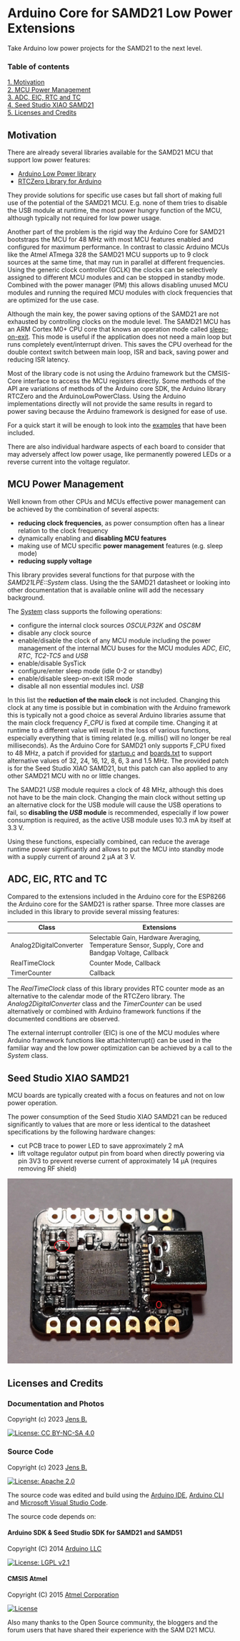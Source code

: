 # Arduino Core for SAMD21 Low Power Extensions

Take Arduino low power projects for the SAMD21 to the next level.

### Table of contents

[1. Motivation](#motivation)  
[2. MCU Power Management](#mcu-power-management)  
[3. ADC, EIC, RTC and TC](#adc-eic-rtc-and-tc)  
[4. Seed Studio XIAO SAMD21](#seed-studio-xiao-samd21)  
[5. Licenses and Credits](#licenses-and-credits)  


## Motivation

There are already several libraries available for the SAMD21 MCU that support low power features:

- [Arduino Low Power library](https://github.com/arduino-libraries/ArduinoLowPower)
- [RTCZero Library for Arduino](https://github.com/arduino-libraries/RTCZero)

They provide solutions for specific use cases but fall short of making full use of the potential of the SAMD21 MCU. E.g. none of them tries to disable the USB module at runtime, the most power hungry function of the MCU, although typically not required for low power usage.

Another part of the problem is the rigid way the Arduino Core for SAMD21 bootstraps the MCU for 48 MHz with most MCU features enabled and configured for maximum performance. In contrast to classic Arduino MCUs like the Atmel ATmega 328 the SAMD21 MCU supports up to 9 clock sources at the same time, that may run in parallel at different frequencies. Using the generic clock controller (GCLK) the clocks can be selectively assigned to different MCU modules and can be stopped in standby mode. Combined with the power manager (PM) this allows disabling unused MCU modules and running the required MCU modules with clock frequencies that are optimized for the use case.

Although the main key, the power saving options of the SAMD21 are not exhausted by controlling clocks on the module level. The SAMD21 MCU has an ARM Cortex M0+ CPU core that knows an operation mode called [sleep-on-exit](https://community.arm.com/arm-community-blogs/b/architectures-and-processors-blog/posts/beginner-guide-on-interrupt-latency-and-interrupt-latency-of-the-arm-cortex-m-processors). This mode is useful if the application does not need a main loop but runs completely event/interrupt driven. This saves the CPU overhead for the double context switch between main loop, ISR and back, saving power and reducing ISR latency.

Most of the library code is not using the Arduino framework but the CMSIS-Core interface to access the MCU registers directly. Some methods of the API are variations of methods of the Arduino core SDK, the Arduino library RTCZero and the ArduinoLowPowerClass. Using the Arduino implementations directly will not provide the same results in regard to power saving because the Arduino framework is designed for ease of use.

For a quick start it will be enough to look into the [examples](examples) that have been included.

There are also individual hardware aspects of each board to consider that may adversely affect low power usage, like permanently powered LEDs or a reverse current into the voltage regulator.


## MCU Power Management

Well known from other CPUs and MCUs effective power management can be achieved by the combination of several aspects:

- **reducing clock frequencies**, as power consumption often has a linear relation to the clock frequency
- dynamically enabling and **disabling MCU features**
- making use of MCU specific **power management** features (e.g. sleep mode)
- **reducing supply voltage**

This library provides several functions for that purpose with the *SAMD21LPE::System* class. Using the the SAMD21 datasheet or looking into other documentation that is available online will add the necessary background. 

The [System](src/System.h) class supports the following operations:

- configure the internal clock sources *OSCULP32K* and *OSC8M*
- disable any clock source
- enable/disable the clock of any MCU module including the power management of the internal MCU buses for the MCU modules *ADC*, *EIC*, *RTC*, *TC2-TC5* and *USB*
- enable/disable SysTick
- configure/enter sleep mode (idle 0-2 or standby)
- enable/disable sleep-on-exit ISR mode
- disable all non essential modules incl. *USB*

In this list the **reduction of the main clock** is not included. Changing this clock at any time is possible but in combination with the Arduino framework this is typically not a good choice as several Arduino libraries assume that the main clock frequency *F_CPU* is fixed at compile time. Changing it at runtime to a different value will result in the loss of various functions, especially everything that is timing related (e.g. millis() will no longer be real milliseconds). As the Arduino Core for SAMD21 only supports F_CPU fixed to 48 MHz, a patch if provided for [startup.c](patches/Seeduino-hardware-samd-1.8.3/startup.c) and [boards.txt](patches/Seeduino-hardware-samd-1.8.3/boards.txt) to support alternative values of 32, 24, 16, 12, 8, 6, 3 and 1.5 MHz. The provided patch is for the Seed Studio XIAO SAMD21, but this patch can also applied to any other SAMD21 MCU with no or little changes.

The SAMD21 *USB* module requires a clock of 48 MHz, although this does not have to be the main clock. Changing the main clock without setting up an alternative clock for the USB module will cause the USB operations to fail, so **disabling the *USB* module** is recommended, especially if low power consumption is required, as the active USB module uses 10.3 mA by itself at 3.3 V.

Using these functions, especially combined, can reduce the average runtime power significantly and allows to put the MCU into standby mode with a supply current of around 2 µA at 3 V.


## ADC, EIC, RTC and TC

Compared to the extensions included in the Arduino core for the ESP8266 the Arduino core for the SAMD21 is rather sparse. Three more classes are included in this library to provide several missing features:

| Class                   | Extensions             | 
| ----------------------- | ---------------------- | 
| Analog2DigitalConverter | Selectable Gain, Hardware Averaging, Temperature Sensor, Supply, Core and Bandgap Voltage, Callback | 
| RealTimeClock           | Counter Mode, Callback | 
| TimerCounter            | Callback               | 

The *RealTimeClock* class of this library provides RTC counter mode as an alternative to the calendar mode of the RTCZero library. The *Analog2DigitalConverter* class and the *TimerCounter* can be used alternatively or combined with Arduino framework functions if the documented conditions are observed.

The external interrupt controller (EIC) is one of the MCU modules where Arduino framework functions like attachInterrupt() can be used in the familiar way and the low power optimization can be achieved by a call to the *System* class.


## Seed Studio XIAO SAMD21

MCU boards are typically created with a focus on features and not on low power operation.

The power consumption of the Seed Studio XIAO SAMD21 can be reduced significantly to values that are more or less identical to the datasheet specifications by the following hardware changes:

- cut PCB trace to power LED to save approximately 2 mA
- lift voltage regulator output pin from board when directly powering via pin 3V3 to prevent reverse current of approximately 14 µA (requires removing RF shield)

![Seed Studio XIAO SAMD21 without RF shield](assets/XIAO-SAMD21-open.jpg "Seed Studio XIAO SAMD21 without RF shield")


## Licenses and Credits

### Documentation and Photos

Copyright (c) 2023 [Jens B.](https://github.com/jnsbyr)

[![License: CC BY-NC-SA 4.0](https://img.shields.io/badge/License-CC%20BY--NC--SA%204.0-lightgrey.svg)](https://creativecommons.org/licenses/by-nc-sa/4.0/)

### Source Code

Copyright (c) 2023 [Jens B.](https://github.com/jnsbyr)

[![License: Apache 2.0](https://img.shields.io/badge/License-Apache%202.0-blue.svg)](https://opensource.org/licenses/Apache-2.0)

The source code was edited and build using the [Arduino IDE](https://www.arduino.cc/en/software/), [Arduino CLI](https://github.com/arduino/arduino-cli) and [Microsoft Visual Studio Code](https://code.visualstudio.com).

The source code depends on:

#### Arduino SDK & Seed Studio SDK for SAMD21 and SAMD51

Copyright (C) 2014 [Arduino LLC](https://github.com/arduino/Arduino)

[![License: LGPL v2.1](https://img.shields.io/badge/License-LGPL%202.1%20only-blue.svg)](https://www.gnu.org/licenses/lgpl-2.1)

#### CMSIS Atmel

Copyright (C) 2015 [Atmel Corporation](https://github.com/arduino/ArduinoModule-CMSIS-Atmel)

[![License](https://img.shields.io/badge/License-BSD_2--Clause-orange.svg)](https://opensource.org/licenses/BSD-2-Clause)

Also many thanks to the Open Source community, the bloggers and the forum users that have shared their experience with the SAM D21 MCU.